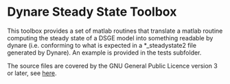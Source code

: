 # Dynare Steady State Toolbox

This toolbox provides a set of matlab routines that translate a matlab
routine computing the steady state of a DSGE model into something readable
by dynare (i.e. conforming to what is expected in a *_steadystate2 file
generated by Dynare). An example is provided in the tests subfolder.

The source files are covered by the GNU General Public Licence version
3 or later, see [here](LICENSE.md).
